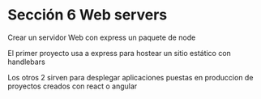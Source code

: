 # Sección 6 Web servers

Crear un servidor Web con express un paquete de node

El primer proyecto usa a express para hostear un sitio estático con handlebars

Los otros 2 sirven para desplegar aplicaciones puestas en produccion de proyectos creados con react o angular